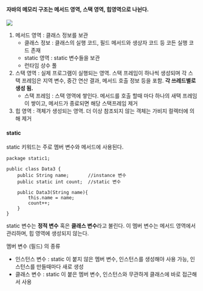 #### 자바의 메모리 구조는 메서드 영역, 스택 영역, 힙영역으로 나뉜다.
![](https://imgur.com/vPx8jOp.png)

1) 메서드 영역 : 클래스 정보를 보관
	-  클래스 정보 : 클래스의 실행 코드, 필드 메서드와 생상자 코드 등 코든 실행 코드 존재
	-  static 영역 : static 변수들을 보관
	-  런타임 상수 풀
2) 스택 영역 : 실제 프로그램이 실행되는 영역. 스택 프레임이 하나씩 생성되며 각 스택 프레임은 지역 변수, 중간 연산 결과, 메서드 호출 정보 등을 포함. **각 쓰레드별로 생성 됨.**
	- 스택 프레임 : 스택 영역에 쌓인다. 메서드를 호출 할때 마다 하나의 새택 프레임이 쌓이고, 메서드가 종료되면 해당 스택프레임 제거
3) 힙 영역 : 객체가 생성되는 영역. 더 이상 참조되지 않는 객체는 가비지 컬렉터에 의해 제거


#### static

static 키워드는 주로 멤버 변수와 메서드에 사용된다.

```
package static1;  
  
public class Data3 {  
    public String name;       //instance 변수
    public static int count;  //static 변수  
  
    public Data3(String name){  
        this.name = name;  
        count++;  
    }  
}
```

static 변수는 **정적 변수** 혹은 **클래스 변수**라고 불린다. 이 멤버 변수는 메서드 영역에서 관리하며, 힙 영역에 생성되지 않는다.

멤버 변수 (필드) 의 종류
- 인스턴스 변수 : static 이 붙지 않은 멤버 변수, 인스턴스를 생성해야 사용 가능, 인스턴스를 만들때마다 새로 생성
- 클래스 변수 : static 이 붙은 멤버 변수, 인스턴스와 무관하게 클래스에 바로 접근해서 사용